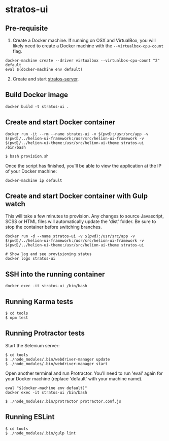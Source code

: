 # stratos-ui

## Pre-requisite
1. Create a Docker machine. If running on OSX and VirtualBox, you will likely need to create a Docker machine with the `--virtualbox-cpu-count` flag.
```
docker-machine create --driver virtualbox --virtualbox-cpu-count "2" default
eval $(docker-machine env default)
```
2. Create and start [stratos-server](https://github.com/hpcloud/stratos-server).


## Build Docker image
```
docker build -t stratos-ui .
```

## Create and start Docker container
```
docker run -it --rm --name stratos-ui -v $(pwd):/usr/src/app -v $(pwd)/../helion-ui-framework:/usr/src/helion-ui-framework -v $(pwd)/../helion-ui-theme:/usr/src/helion-ui-theme stratos-ui /bin/bash

$ bash provision.sh
```
Once the script has finished, you'll be able to view the application at the IP of your Docker machine:
```
docker-machine ip default
```


## Create and start Docker container with Gulp watch
This will take a few minutes to provision. Any changes to source Javascript, SCSS or HTML files will automatically update the 'dist' folder. Be sure to stop the container before switching branches.
```
docker run -d --name stratos-ui -v $(pwd):/usr/src/app -v $(pwd)/../helion-ui-framework:/usr/src/helion-ui-framework -v $(pwd)/../helion-ui-theme:/usr/src/helion-ui-theme stratos-ui

# Show log and see provisioning status
docker logs stratos-ui
```


## SSH into the running container
```
docker exec -it stratos-ui /bin/bash
```

## Running Karma tests
```
$ cd tools
$ npm test
```

## Running Protractor tests
Start the Selenium server:
```
$ cd tools
$ ./node_modules/.bin/webdriver-manager update
$ ./node_modules/.bin/webdriver-manager start
```

Open another terminal and run Protractor. You'll need to run 'eval' again for your Docker machine (replace 'default' with your machine name).
```
eval "$(docker-machine env default)"
docker exec -it stratos-ui /bin/bash

$ ./node_modules/.bin/protractor protractor.conf.js
```

## Running ESLint
```
$ cd tools
$ ./node_modules/.bin/gulp lint
```